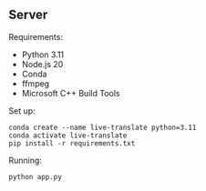 ## Server

Requirements:

- Python 3.11
- Node.js 20
- Conda
- ffmpeg
- Microsoft C++ Build Tools

Set up:

```shell
conda create --name live-translate python=3.11
conda activate live-translate
pip install -r requirements.txt
```

Running:

```shell
python app.py
```
